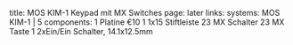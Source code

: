 title: MOS KIM-1 Keypad mit MX Switches
page: later
links:
systems:
    MOS KIM-1 | 5
components:
    1 Platine €10
    1 1x15 Stiftleiste
    23 MX Schalter
    23 MX Taste
    1 2xEin/Ein Schalter, 14.1x12.5mm
